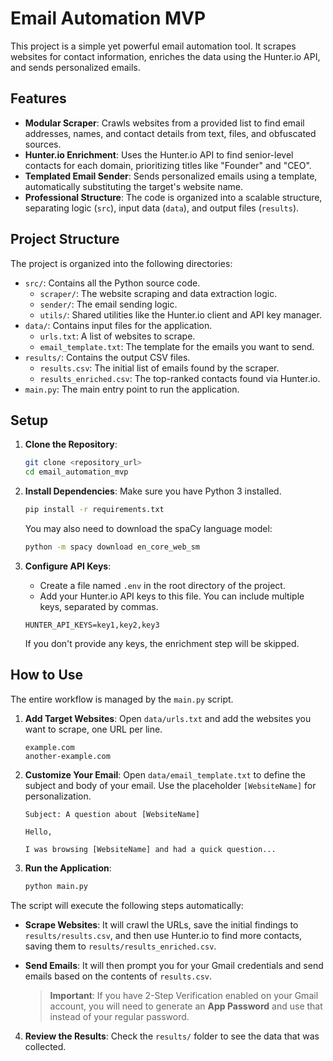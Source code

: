 # Email Automation MVP

This project is a simple yet powerful email automation tool. It scrapes websites for contact information, enriches the data using the Hunter.io API, and sends personalized emails.

## Features

- **Modular Scraper**: Crawls websites from a provided list to find email addresses, names, and contact details from text, files, and obfuscated sources.
- **Hunter.io Enrichment**: Uses the Hunter.io API to find senior-level contacts for each domain, prioritizing titles like "Founder" and "CEO".
- **Templated Email Sender**: Sends personalized emails using a template, automatically substituting the target's website name.
- **Professional Structure**: The code is organized into a scalable structure, separating logic (`src`), input data (`data`), and output files (`results`).

## Project Structure

The project is organized into the following directories:

-   `src/`: Contains all the Python source code.
    -   `scraper/`: The website scraping and data extraction logic.
    -   `sender/`: The email sending logic.
    -   `utils/`: Shared utilities like the Hunter.io client and API key manager.
-   `data/`: Contains input files for the application.
    -   `urls.txt`: A list of websites to scrape.
    -   `email_template.txt`: The template for the emails you want to send.
-   `results/`: Contains the output CSV files.
    -   `results.csv`: The initial list of emails found by the scraper.
    -   `results_enriched.csv`: The top-ranked contacts found via Hunter.io.
-   `main.py`: The main entry point to run the application.

## Setup

1.  **Clone the Repository**:
    ```bash
    git clone <repository_url>
    cd email_automation_mvp
    ```

2.  **Install Dependencies**: Make sure you have Python 3 installed.
    ```bash
    pip install -r requirements.txt
    ```
    You may also need to download the spaCy language model:
    ```bash
    python -m spacy download en_core_web_sm
    ```

3.  **Configure API Keys**:
    -   Create a file named `.env` in the root directory of the project.
    -   Add your Hunter.io API keys to this file. You can include multiple keys, separated by commas.
    ```env
    HUNTER_API_KEYS=key1,key2,key3
    ```
    If you don't provide any keys, the enrichment step will be skipped.

## How to Use

The entire workflow is managed by the `main.py` script.

1.  **Add Target Websites**: Open `data/urls.txt` and add the websites you want to scrape, one URL per line.
    ```
    example.com
    another-example.com
    ```

2.  **Customize Your Email**: Open `data/email_template.txt` to define the subject and body of your email. Use the placeholder `[WebsiteName]` for personalization.
    ```
    Subject: A question about [WebsiteName]

    Hello,

    I was browsing [WebsiteName] and had a quick question...
    ```

3.  **Run the Application**:
    ```bash
    python main.py
    ```

The script will execute the following steps automatically:
-   **Scrape Websites**: It will crawl the URLs, save the initial findings to `results/results.csv`, and then use Hunter.io to find more contacts, saving them to `results/results_enriched.csv`.
-   **Send Emails**: It will then prompt you for your Gmail credentials and send emails based on the contents of `results.csv`.

    > **Important**: If you have 2-Step Verification enabled on your Gmail account, you will need to generate an **App Password** and use that instead of your regular password.

4.  **Review the Results**: Check the `results/` folder to see the data that was collected.